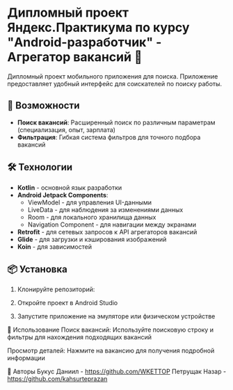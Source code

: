 # Дипломный проект Яндекс.Практикума по курсу "Android-разработчик" - Агрегатор вакансий 📱

Дипломный проект мобильного приложения для поиска. Приложение предоставляет удобный интерфейс для соискателей по поиску работы.

## 🚀 Возможности

- **Поиск вакансий**: Расширенный поиск по различным параметрам (специализация, опыт, зарплата)
- **Фильтрация**: Гибкая система фильтров для точного подбора вакансий

## 🛠️ Технологии

- **Kotlin** - основной язык разработки
- **Android Jetpack Components**:
  - ViewModel - для управления UI-данными
  - LiveData - для наблюдения за изменениями данных
  - Room - для локального хранилища данных
  - Navigation Component - для навигации между экранами
- **Retrofit** - для сетевых запросов к API агрегаторов вакансий
- **Glide** - для загрузки и кэширования изображений
- **Koin** - для зависимостей

## 📦 Установка

1. Клонируйте репозиторий:

2. Откройте проект в Android Studio

3. Запустите приложение на эмуляторе или физическом устройстве

🎯 Использование
Поиск вакансий: Используйте поисковую строку и фильтры для нахождения подходящих вакансий

Просмотр деталей: Нажмите на вакансию для получения подробной информации

👥 Авторы
Букус Даниил - https://github.com/WKETTOP
Петрущак Назар - https://github.com/kahsurteprazan
